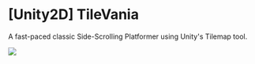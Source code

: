 # [Unity2D] TileVania

A fast-paced classic Side-Scrolling Platformer using Unity's Tilemap tool.

![](https://github.com/gerardbaholli/Unity2D-TileVania-Udemy/blob/main/Recordings/movie.gif)
